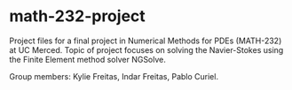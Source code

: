 # math-232-project

Project files for a final project in Numerical Methods for PDEs (MATH-232) at UC Merced. Topic of project focuses on solving the Navier-Stokes using the Finite Element method solver NGSolve. 

Group members: Kylie Freitas, Indar Freitas, Pablo Curiel. 
